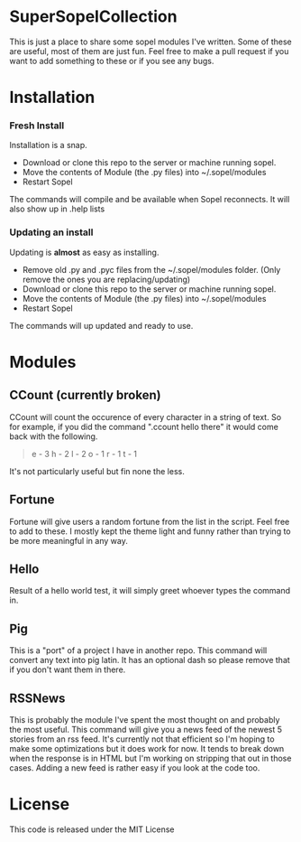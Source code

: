 # SuperSopelCollection

This is just a place to share some sopel modules I've written. Some of these are useful, most of them are just fun. Feel free to make a pull request if you want to add something to these or if you see any bugs. 

# Installation

### Fresh Install

Installation is a snap. 

- Download or clone this repo to the server or machine running sopel.
- Move the contents of Module (the .py files) into ~/.sopel/modules
- Restart Sopel

The commands will compile and be available when Sopel reconnects. It will also show up in .help lists

### Updating an install

Updating is **almost** as easy as installing.

- Remove old .py and .pyc files from the ~/.sopel/modules folder. (Only remove the ones you are replacing/updating)
- Download or clone this repo to the server or machine running sopel.
- Move the contents of Module (the .py files) into ~/.sopel/modules
- Restart Sopel

The commands will up updated and ready to use. 

# Modules

## CCount (currently broken)

CCount will count the occurence of every character in a string of text. So for example, if you did the command ".ccount hello there" it would come back with the following.

> e - 3
> h - 2
> l - 2
> o - 1
> r - 1
> t - 1

It's not particularly useful but fin none the less.

## Fortune

Fortune will give users a random fortune from the list in the script. Feel free to add to these. I mostly kept the theme light and funny rather than trying to be more meaningful in any way. 

## Hello

Result of a hello world test, it will simply greet whoever types the command in.

## Pig

This is a "port" of a project I have in another repo. This command will convert any text into pig latin. It has an optional dash so please remove that if you don't want them in there.

## RSSNews

This is probably the module I've spent the most thought on and probably the most useful. This command will give you a news feed of the newest 5 stories from an rss feed. It's currently not that efficient so I'm hoping to make some optimizations but it does work for now. It tends to break down when the response is in HTML but I'm working on stripping that out in those cases. Adding a new feed is rather easy if you look at the code too.

# License

This code is released under the MIT License
